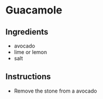 # Guacamole
## Ingredients
* avocado
* lime or lemon
* salt
## Instructions
* Remove the stone from a avocado
